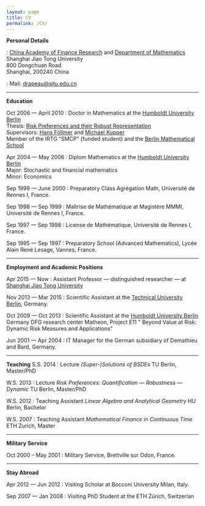 ```yaml
---
layout: page
title: CV
permalink: /CV/
---
```

**Personal Details**

:   [China Academy of Finance Research](http://en.cafr.cn) and [Department of Mathematics](http://www.math.sjtu.edu.cn/)<br>
    Shanghai Jiao Tong University<br>
    800 Dongchuan Road<br>
    Shanghai, 200240 China

:   Mail: drapeau@sjtu.edu.cn

------------------------------------------------------------------------
**Education**

Oct 2006 &mdash; April 2010
:   Doctor in Mathematics at the [Humboldt University Berlin](http://www.hu-berlin.de)<br>
    Thesis: [Risk Preferences and their Robust Representation](http://edoc.hu-berlin.de/dissertationen/drapeau-samuel-2010-04-30/METADATA/abstract.php?id=36888)<br>
    Supervisors: [Hans F&ouml;llmer](http://www.math.hu-berlin.de/~foellmer/) and [Michael Kupper](http://cms.uni-konstanz.de/math/kupper/)<br>
    Member of the IRTG “SMCP” (funded student) and the [Berlin Mathematical School](http://www.berlin-math.de)

Apr 2004 &mdash; May 2006 
:   Diplom Mathematics at the [Humboldt University Berlin](http://www.hu-berlin.de)<br>
     Major: Stochastic and financial mathematics<br>
     Minor: Economics

Sep 1999 &mdash; June 2000 
:   Preparatory Class Agrégation Math, Université de Rennes I, France.


Sep 1998 &mdash; Sep 1999 
:   Maîtrise de Mathématique at Magistère MMMI, Université de Rennes I, France.

Sep 1997 &mdash; Sep 1998 
:   License de Mathématique, Université de Rennes I, France.

Sep 1995 &mdash; Sep 1997 
:   Preparatory School (Advanced Mathematics), Lycée Alain René Lesage,
    Vannes, France.

------------------------------------------------------------------------

**Employment and Academic Positions**

Apr 2015 &mdash; Now
:   Assistant Professor &mdash; distinguished researcher &mdash; at [Shanghai Jiao Tong University](http://en.sjtu.edu.cn)

Nov 2013 &mdash; Mar 2015
:   Scientific Assistant at the [Technical University Berlin](http://www.tu-berlin.de), Germany.


Oct 2009 &mdash; Oct 2013
:   Scientific Assistant at the [Humboldt University Berlin](www.hu-berlin.de) Germany
    DFG research center Matheon, Project E11 " Beyond Value at Risk: Dynamic Risk Measures and Applications"

Jun 2001 &mdash; Apr 2004
:   IT Manager for the German subsidiary of Demathieu and Bard, Germany.

-----------------------------------------------------------------------

**Teaching**
S.S. 2014
:   Lecture *(Super-)Solutions of BSDEs* TU Berlin, Master/PhD

W.S. 2013
:   Lecture *Risk Preferences: Quantification &mdash; Robustness &mdash; Dynamic* TU Berlin, Master/PhD

W.S. 2012
:   Teaching Assistant *Linear Algebra and Analytical Geometry* HU Berlin, Bachelor

W.S. 2007
:   Teaching Assistant *Mathematical Finance in Continuous Time* ETH Zurich, Master

------------------------------------------------------------------------

**Military Service**

Oct 2000 – May 2001
:   Military Service, Brettville sur Odon, France.

------------------------------------------------------------------------

**Stay Abroad**

Apr 2012 &mdash; Jun 2012
:   Visiting Scholar at Bocconi University Milan, Italy.

Sep 2007 &mdash; Jan 2008
:   Visiting PhD Student at the ETH Zürich, Switzerlan
